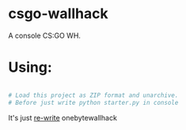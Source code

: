 # csgo-wallhack
A console CS:GO WH.

# Using:

```Python

# Load this project as ZIP format and unarchive.
# Before just write python starter.py in console

```

It's just [re-write](https://github.com/danielkrupinski/OneByteWallhack) onebytewallhack 

```
